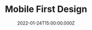 ---
title: Mobile First Design
description: Description here
date: 2022-01-24T15:00:00.000Z
released: true
---